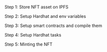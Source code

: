 Step 1: Store NFT asset on IPFS

Step 2: Setup Hardhat and env variables

Step 3: Setup smart contracts and compile them

Step 4: Setup Hardhat tasks

Step 5: Minting the NFT
